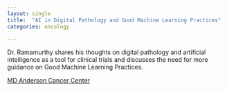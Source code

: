 ```yaml
---
layout: single
title:  "AI in Digital Pathology and Good Machine Learning Practices"
categories: oncology

---
```

Dr. Ramamurthy shares his thoughts on digital pathology and artificial intelligence as a tool for clinical trials and discusses the need for more guidance on Good Machine Learning Practices.
 
[MD Anderson Cancer Center](https://www.mdanderson.org/cancerwise/what-is-cancer.h00-159537378.html)